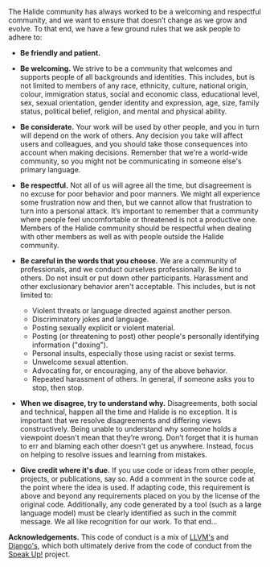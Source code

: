 The Halide community has always worked to be a welcoming and respectful
community, and we want to ensure that doesn’t change as we grow and evolve. To
that end, we have a few ground rules that we ask people to adhere to:

- **Be friendly and patient.**

- **Be welcoming.** We strive to be a community that welcomes and supports
  people of all backgrounds and identities. This includes, but is not limited to
  members of any race, ethnicity, culture, national origin, colour, immigration
  status, social and economic class, educational level, sex, sexual orientation,
  gender identity and expression, age, size, family status, political belief,
  religion, and mental and physical ability.

- **Be considerate.** Your work will be used by other people, and you in turn
  will depend on the work of others. Any decision you take will affect users and
  colleagues, and you should take those consequences into account when making
  decisions. Remember that we're a world-wide community, so you might not be
  communicating in someone else's primary language.

- **Be respectful.** Not all of us will agree all the time, but disagreement is
  no excuse for poor behavior and poor manners. We might all experience some
  frustration now and then, but we cannot allow that frustration to turn into a
  personal attack. It’s important to remember that a community where people feel
  uncomfortable or threatened is not a productive one. Members of the Halide
  community should be respectful when dealing with other members as well as with
  people outside the Halide community.

- **Be careful in the words that you choose.** We are a community of
  professionals, and we conduct ourselves professionally. Be kind to others. Do
  not insult or put down other participants. Harassment and other exclusionary
  behavior aren't acceptable. This includes, but is not limited to:

  - Violent threats or language directed against another person.
  - Discriminatory jokes and language.
  - Posting sexually explicit or violent material.
  - Posting (or threatening to post) other people's personally identifying
    information ("doxing").
  - Personal insults, especially those using racist or sexist terms.
  - Unwelcome sexual attention.
  - Advocating for, or encouraging, any of the above behavior.
  - Repeated harassment of others. In general, if someone asks you to stop, then
    stop.

- **When we disagree, try to understand why.** Disagreements, both social and
  technical, happen all the time and Halide is no exception. It is important
  that we resolve disagreements and differing views constructively. Being unable
  to understand why someone holds a viewpoint doesn't mean that they’re wrong.
  Don’t forget that it is human to err and blaming each other doesn't get us
  anywhere. Instead, focus on helping to resolve issues and learning from
  mistakes.

- **Give credit where it's due.** If you use code or ideas from other people,
  projects, or publications, say so. Add a comment in the source code at the
  point where the idea is used. If adapting code, this requirement is above and
  beyond any requirements placed on you by the license of the original code. 
  Additionally, any code generated by a tool (such as a large language model) must 
  be clearly identified as such in the commit message. We all like recognition for 
  our work. To that end...

**Acknowledgements.** This code of conduct is a mix of
[LLVM's](https://llvm.org/docs/CodeOfConduct.html) and
[Django's](https://www.djangoproject.com/conduct/), which both ultimately derive
from the code of conduct from the
[Speak Up!](http://web.archive.org/web/20141109123859/http://speakup.io/coc.html)
project.
